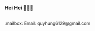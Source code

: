 ### Hei Hei 👋👋👋
<p align="justify">
 <br>
<!-- <img src="https://github.com/lambiengcode/lambiengcode/blob/main/gif/banner_gif.gif?raw=true" width="26.5%" height=auto align="right" alt="Computador">
Also, I'm a freelancer. If you have a need for a mobile application or website contact me at
 <br><br> -->
 :mailbox: Email: quyhung6129@gmail.com
 
<!-- #### :green_heart: Techstack & Tools 
<!-- [![My Skills](https://skillicons.dev/icons?i=flutter,dart,java,androidstudio,swift,firebase,mongodb,postgresql,gitlab&perline=5&theme=dark)](https://skillicons.dev)
 
<!-- #### :star: Github Stats

<!-- <img width="45%" src="https://github-readme-streak-stats.herokuapp.com?user=Hung6129&theme=dracula&date_format=M%20j%5B%2C%20Y%5D" alt="Hung Nguyen's GitHub Streaks" />
</div>

<!-- <img src="https://github-readme-stats-git-masterrstaa-rickstaa.vercel.app/api/top-langs/?username=Hung6129&show_icons=true&layout=compact&cache_seconds=1800&langs_count=8&theme=algolia&count_private=true&show_icons=true&border_radius=8&border_color=3d0066" height="180em"/>


